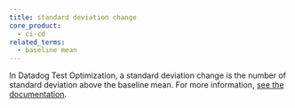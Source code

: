 ```yaml
---
title: standard deviation change
core_product:
  - ci-cd
related_terms:
  - baseline mean
---
```

In Datadog Test Optimization, a standard deviation change is the number of standard deviation above the baseline mean. For more information, <a href="/continuous_integration/explorer/?tab=testruns">see the documentation</a>.